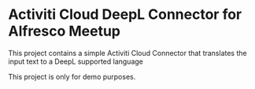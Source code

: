 # Activiti Cloud DeepL Connector for Alfresco Meetup
This project contains a simple Activiti Cloud Connector that translates the input text to a DeepL supported language

This project is only for demo purposes.
